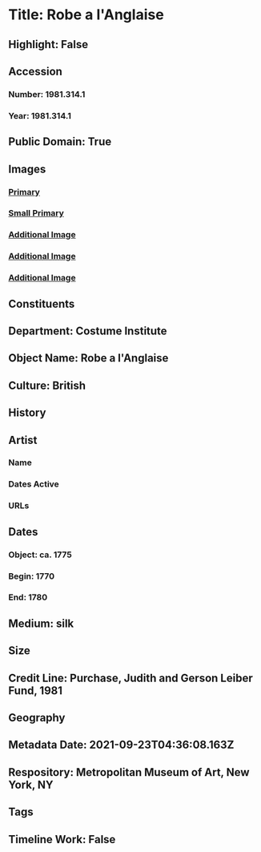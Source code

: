 # Title: Robe a l'Anglaise
## Highlight: False
## Accession
### Number: 1981.314.1
### Year: 1981.314.1
## Public Domain: True
## Images
### [Primary](https://images.metmuseum.org/CRDImages/ci/original/1981.314.1_F.jpg)
### [Small Primary](https://images.metmuseum.org/CRDImages/ci/web-large/1981.314.1_F.jpg)
### [Additional Image](https://images.metmuseum.org/CRDImages/ci/original/1981.314.1_1981.245.2.jpg)
### [Additional Image](https://images.metmuseum.org/CRDImages/ci/original/1981.314.1_B.jpg)
### [Additional Image](https://images.metmuseum.org/CRDImages/ci/original/1981.314.1_d.jpg)
## Constituents
## Department: Costume Institute
## Object Name: Robe a l'Anglaise
## Culture: British
## History
## Artist
### Name
### Dates Active
### URLs
## Dates
### Object: ca. 1775
### Begin: 1770
### End: 1780
## Medium: silk
## Size
## Credit Line: Purchase, Judith and Gerson Leiber Fund, 1981
## Geography
## Metadata Date: 2021-09-23T04:36:08.163Z
## Respository: Metropolitan Museum of Art, New York, NY
## Tags
## Timeline Work: False